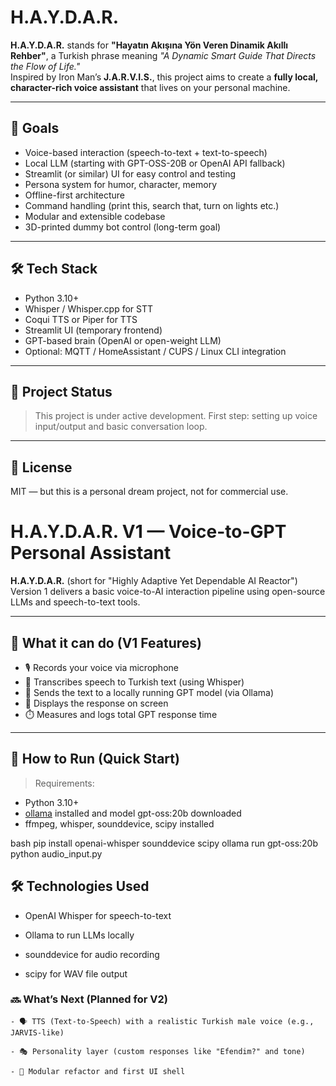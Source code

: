 # H.A.Y.D.A.R.

**H.A.Y.D.A.R.** stands for **"Hayatın Akışına Yön Veren Dinamik Akıllı Rehber"**, a Turkish phrase meaning _"A Dynamic Smart Guide That Directs the Flow of Life."_  
Inspired by Iron Man’s **J.A.R.V.I.S.**, this project aims to create a **fully local, character-rich voice assistant** that lives on your personal machine.

---

## 🎯 Goals

- Voice-based interaction (speech-to-text + text-to-speech)
- Local LLM (starting with GPT-OSS-20B or OpenAI API fallback)
- Streamlit (or similar) UI for easy control and testing
- Persona system for humor, character, memory
- Offline-first architecture
- Command handling (print this, search that, turn on lights etc.)
- Modular and extensible codebase
- 3D-printed dummy bot control (long-term goal)

---

## 🛠️ Tech Stack

- Python 3.10+
- Whisper / Whisper.cpp for STT
- Coqui TTS or Piper for TTS
- Streamlit UI (temporary frontend)
- GPT-based brain (OpenAI or open-weight LLM)
- Optional: MQTT / HomeAssistant / CUPS / Linux CLI integration

---

## 🚧 Project Status

> This project is under active development. First step: setting up voice input/output and basic conversation loop.

---

## 📄 License

MIT — but this is a personal dream project, not for commercial use.


# H.A.Y.D.A.R. V1 — Voice-to-GPT Personal Assistant

**H.A.Y.D.A.R.** (short for "Highly Adaptive Yet Dependable AI Reactor")  
Version 1 delivers a basic voice-to-AI interaction pipeline using open-source LLMs and speech-to-text tools.

---

## 🧠 What it can do (V1 Features)

- 🎙️ Records your voice via microphone
- 📝 Transcribes speech to Turkish text (using Whisper)
- 🤖 Sends the text to a locally running GPT model (via Ollama)
- 💬 Displays the response on screen
- ⏱️ Measures and logs total GPT response time

---

## 📂 How to Run (Quick Start)

> Requirements:
- Python 3.10+
- [ollama](https://ollama.com/) installed and model gpt-oss:20b downloaded
- ffmpeg, whisper, sounddevice, scipy installed

bash
pip install openai-whisper sounddevice scipy
ollama run gpt-oss:20b
python audio_input.py



## 🛠️ Technologies Used

- OpenAI Whisper for speech-to-text

- Ollama to run LLMs locally

- sounddevice for audio recording

- scipy for WAV file output

### 🔜 What’s Next (Planned for V2)

    - 🗣️ TTS (Text-to-Speech) with a realistic Turkish male voice (e.g., JARVIS-like)

    - 🎭 Personality layer (custom responses like "Efendim?" and tone)

    - 🧱 Modular refactor and first UI shell
